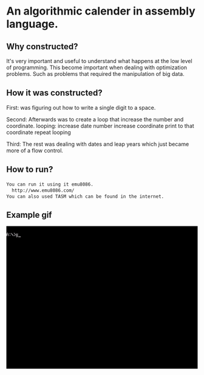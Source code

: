 # An algorithmic calender in assembly language.

## Why constructed?
  It's very important and useful to understand what happens at the low level of programming. 
  This become important when dealing with optimization problems. Such as problems that required
  the manipulation of big data. 
  
## How it was constructed?
  First: was figuring out how to write a single digit to a space.

  Second: Afterwards was to create a loop that increase the number and coordinate.
      looping: increase date number 
               increase coordinate 
               print to that coordinate
               repeat looping

  Third: The rest was dealing with dates and leap years which just became more of a flow control.

 ## How to run?
    You can run it using it emu8086. 
      http://www.emu8086.com/
    You can also used TASM which can be found in the internet.
## Example gif
<img src="https://github.com/Armando024/old_aaguirre/blob/master/static/cal.gif" width="600" height="375.75" />
    
    
  
   
  
  
  
  
